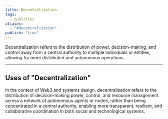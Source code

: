 ```yaml
---
title: Decentralization
tags:
  - qualities
aliases:
  - "#decentralization"
publish: "true"
---
```


Decentralization refers to the distribution of power, decision-making, and control away from a central authority to multiple individuals or entities, allowing for more distributed and autonomous operations.

---

## Uses of "Decentralization"

In the context of Web3 and systems design, decentralization refers to the distribution of decision-making power, control, and resource management across a network of autonomous agents or nodes, rather than being concentrated in a central authority, enabling more transparent, resilient, and collaborative coordination in both social and technological systems.
